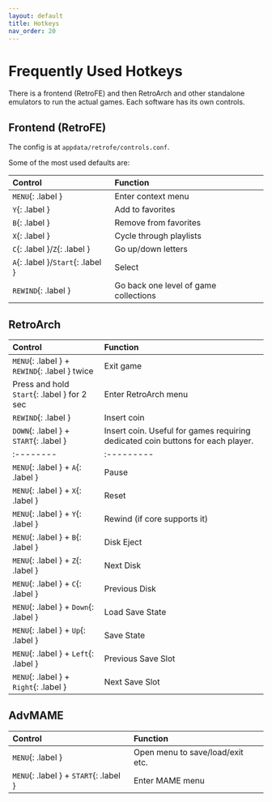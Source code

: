 ```yaml
---
layout: default
title: Hotkeys
nav_order: 20
---
```


# Frequently Used Hotkeys

There is a frontend (RetroFE) and then RetroArch and other standalone emulators to run the actual games. Each software has its own controls.

## Frontend (RetroFE)

The config is at `appdata/retrofe/controls.conf`.

Some of the most used defaults are:

| Control | Function |
|:--------|:---------|
|`MENU`{: .label } | Enter context menu |
|`Y`{: .label } | Add to favorites |
|`B`{: .label } | Remove from favorites |
|`X`{: .label } | Cycle through playlists |
|`C`{: .label }/`Z`{: .label } | Go up/down letters |
|`A`{: .label }/`Start`{: .label } | Select |
|`REWIND`{: .label } | Go back one level of game collections |

## RetroArch

| Control | Function |
|:--------|:---------|
|`MENU`{: .label } + `REWIND`{: .label } twice | Exit game |
|Press and hold `Start`{: .label } for 2 sec | Enter RetroArch menu |
|`REWIND`{: .label } | Insert coin |
|`DOWN`{: .label } + `START`{: .label } | Insert coin. Useful for games requiring dedicated coin buttons for each player. |
|:--------|:---------|
|`MENU`{: .label } + `A`{: .label } | Pause |
|`MENU`{: .label } + `X`{: .label } | Reset |
|`MENU`{: .label } + `Y`{: .label } | Rewind (if core supports it) |
|`MENU`{: .label } + `B`{: .label } | Disk Eject |
|`MENU`{: .label } + `Z`{: .label } | Next Disk |
|`MENU`{: .label } + `C`{: .label } | Previous Disk |
|`MENU`{: .label } + `Down`{: .label } | Load Save State |
|`MENU`{: .label } + `Up`{: .label } | Save State |
|`MENU`{: .label } + `Left`{: .label } | Previous Save Slot |
|`MENU`{: .label } + `Right`{: .label } | Next Save Slot |

## AdvMAME

| Control | Function |
|:--------|:---------|
|`MENU`{: .label } | Open menu to save/load/exit etc. |
|`MENU`{: .label } + `START`{: .label } | Enter MAME menu |

